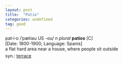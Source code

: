 ```yaml
---
layout: post
title:  "Patio"
categories: undefined
tag: good
---
```

<DIV style="MARGIN: 0px 0px 5px">pat<B>·</B>i<B>·</B>o /ˈpætiəu US -ou/ <I>n</I> <I>plural</I> <B>patios</B> [C] <BR>[Date: 1800-1900; Language: Spanis]<BR>a flat hard area near a house, where people sit outside</DIV>
<DIV style="MARGIN: 0px 0px 5px">
<DIV style="MARGIN: 4px 0px">syn.: <A href="{{ site.baseurl }}/terrace"><U>terrace</U></A></DIV></DIV>
